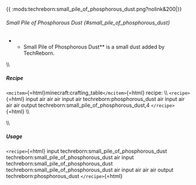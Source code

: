 {{ :mods:techreborn:small_pile_of_phosphorous_dust.png?nolink&200\|}}

###### Small Pile of Phosphorous Dust {#small_pile_of_phosphorous_dust}

-   -   Small Pile of Phosphorous Dust\*\* is a small dust added by
        TechReborn.

\\\\

##### Recipe

`<mcitem>`{=html}minecraft:crafting_table`</mcitem>`{=html} recipe: \\\\
`<recipe>`{=html} input air air air input air
techreborn:phosphorous_dust air input air air air output
techreborn:small_pile_of_phosphorous_dust,4 `</recipe>`{=html} \\\\

\\\\

##### Usage

`<recipe>`{=html} input techreborn:small_pile_of_phosphorous_dust
techreborn:small_pile_of_phosphorous_dust air input
techreborn:small_pile_of_phosphorous_dust
techreborn:small_pile_of_phosphorous_dust air input air air air output
techreborn:phosphorous_dust `</recipe>`{=html}
